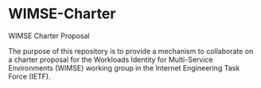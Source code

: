 # WIMSE-Charter
WIMSE Charter Proposal

The purpose of this repository is to provide a mechanism to collaborate on a charter proposal for the Workloads Identity for Multi-Service Environments (WIMSE) working group in the Internet Engineering Task Force (IETF).
